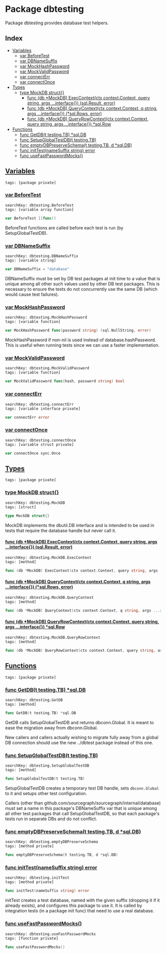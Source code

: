 # Package dbtesting

Package dbtesting provides database test helpers. 

## Index

* [Variables](#var)
    * [var BeforeTest](#BeforeTest)
    * [var DBNameSuffix](#DBNameSuffix)
    * [var MockHashPassword](#MockHashPassword)
    * [var MockValidPassword](#MockValidPassword)
    * [var connectErr](#connectErr)
    * [var connectOnce](#connectOnce)
* [Types](#type)
    * [type MockDB struct{}](#MockDB)
        * [func (db *MockDB) ExecContext(ctx context.Context, query string, args ...interface{}) (sql.Result, error)](#MockDB.ExecContext)
        * [func (db *MockDB) QueryContext(ctx context.Context, q string, args ...interface{}) (*sql.Rows, error)](#MockDB.QueryContext)
        * [func (db *MockDB) QueryRowContext(ctx context.Context, query string, args ...interface{}) *sql.Row](#MockDB.QueryRowContext)
* [Functions](#func)
    * [func GetDB(t testing.TB) *sql.DB](#GetDB)
    * [func SetupGlobalTestDB(t testing.TB)](#SetupGlobalTestDB)
    * [func emptyDBPreserveSchema(t testing.TB, d *sql.DB)](#emptyDBPreserveSchema)
    * [func initTest(nameSuffix string) error](#initTest)
    * [func useFastPasswordMocks()](#useFastPasswordMocks)


## <a id="var" href="#var">Variables</a>

```
tags: [package private]
```

### <a id="BeforeTest" href="#BeforeTest">var BeforeTest</a>

```
searchKey: dbtesting.BeforeTest
tags: [variable array function]
```

```Go
var BeforeTest []func()
```

BeforeTest functions are called before each test is run (by SetupGlobalTestDB). 

### <a id="DBNameSuffix" href="#DBNameSuffix">var DBNameSuffix</a>

```
searchKey: dbtesting.DBNameSuffix
tags: [variable string]
```

```Go
var DBNameSuffix = "database"
```

DBNameSuffix must be set by DB test packages at init time to a value that is unique among all other such values used by other DB test packages. This is necessary to ensure the tests do not concurrently use the same DB (which would cause test failures). 

### <a id="MockHashPassword" href="#MockHashPassword">var MockHashPassword</a>

```
searchKey: dbtesting.MockHashPassword
tags: [variable function]
```

```Go
var MockHashPassword func(password string) (sql.NullString, error)
```

MockHashPassword if non-nil is used instead of database.hashPassword. This is useful when running tests since we can use a faster implementation. 

### <a id="MockValidPassword" href="#MockValidPassword">var MockValidPassword</a>

```
searchKey: dbtesting.MockValidPassword
tags: [variable function]
```

```Go
var MockValidPassword func(hash, password string) bool
```

### <a id="connectErr" href="#connectErr">var connectErr</a>

```
searchKey: dbtesting.connectErr
tags: [variable interface private]
```

```Go
var connectErr error
```

### <a id="connectOnce" href="#connectOnce">var connectOnce</a>

```
searchKey: dbtesting.connectOnce
tags: [variable struct private]
```

```Go
var connectOnce sync.Once
```

## <a id="type" href="#type">Types</a>

```
tags: [package private]
```

### <a id="MockDB" href="#MockDB">type MockDB struct{}</a>

```
searchKey: dbtesting.MockDB
tags: [struct]
```

```Go
type MockDB struct{}
```

MockDB implements the dbutil.DB interface and is intended to be used in tests that require the database handle but never call it. 

#### <a id="MockDB.ExecContext" href="#MockDB.ExecContext">func (db *MockDB) ExecContext(ctx context.Context, query string, args ...interface{}) (sql.Result, error)</a>

```
searchKey: dbtesting.MockDB.ExecContext
tags: [method]
```

```Go
func (db *MockDB) ExecContext(ctx context.Context, query string, args ...interface{}) (sql.Result, error)
```

#### <a id="MockDB.QueryContext" href="#MockDB.QueryContext">func (db *MockDB) QueryContext(ctx context.Context, q string, args ...interface{}) (*sql.Rows, error)</a>

```
searchKey: dbtesting.MockDB.QueryContext
tags: [method]
```

```Go
func (db *MockDB) QueryContext(ctx context.Context, q string, args ...interface{}) (*sql.Rows, error)
```

#### <a id="MockDB.QueryRowContext" href="#MockDB.QueryRowContext">func (db *MockDB) QueryRowContext(ctx context.Context, query string, args ...interface{}) *sql.Row</a>

```
searchKey: dbtesting.MockDB.QueryRowContext
tags: [method]
```

```Go
func (db *MockDB) QueryRowContext(ctx context.Context, query string, args ...interface{}) *sql.Row
```

## <a id="func" href="#func">Functions</a>

```
tags: [package private]
```

### <a id="GetDB" href="#GetDB">func GetDB(t testing.TB) *sql.DB</a>

```
searchKey: dbtesting.GetDB
tags: [method]
```

```Go
func GetDB(t testing.TB) *sql.DB
```

GetDB calls SetupGlobalTestDB and returns dbconn.Global. It is meant to ease the migration away from dbconn.Global. 

New callers and callers actually wishing to migrate fully away from a global DB connection should use the new ../dbtest package instead of this one. 

### <a id="SetupGlobalTestDB" href="#SetupGlobalTestDB">func SetupGlobalTestDB(t testing.TB)</a>

```
searchKey: dbtesting.SetupGlobalTestDB
tags: [method]
```

```Go
func SetupGlobalTestDB(t testing.TB)
```

SetupGlobalTestDB creates a temporary test DB handle, sets `dbconn.Global` to it and setups other test configuration. 

Callers (other than github.com/sourcegraph/sourcegraph/internal/database) must set a name in this package's DBNameSuffix var that is unique among all other test packages that call SetupGlobalTestDB, so that each package's tests run in separate DBs and do not conflict. 

### <a id="emptyDBPreserveSchema" href="#emptyDBPreserveSchema">func emptyDBPreserveSchema(t testing.TB, d *sql.DB)</a>

```
searchKey: dbtesting.emptyDBPreserveSchema
tags: [method private]
```

```Go
func emptyDBPreserveSchema(t testing.TB, d *sql.DB)
```

### <a id="initTest" href="#initTest">func initTest(nameSuffix string) error</a>

```
searchKey: dbtesting.initTest
tags: [method private]
```

```Go
func initTest(nameSuffix string) error
```

initTest creates a test database, named with the given suffix (dropping it if it already exists), and configures this package to use it. It is called by integration tests (in a package init func) that need to use a real database. 

### <a id="useFastPasswordMocks" href="#useFastPasswordMocks">func useFastPasswordMocks()</a>

```
searchKey: dbtesting.useFastPasswordMocks
tags: [function private]
```

```Go
func useFastPasswordMocks()
```

